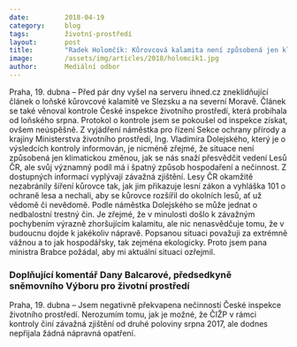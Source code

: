 ```yaml
---
date:         2018-04-19
category:     blog
tags:         životní-prostředí
layout:       post
title:        "Radek Holomčík: Kůrovcová kalamita není způsobená jen klimatickou změnou, ale i špatným hospodařením"
image:        /assets/img/articles/2018/holomcik1.jpg
author:       Mediální odbor
---
```



Praha, 19. dubna – Před pár dny vyšel na serveru ihned.cz zneklidňující článek o loňské kůrovcové kalamitě ve Slezsku a na severní Moravě. Článek se také věnoval kontrole České inspekce životního prostředí, která probíhala od loňského srpna. Protokol o kontrole jsem se pokoušel od inspekce získat, ovšem neúspěšně. Z vyjádření náměstka pro řízení Sekce ochrany přírody a krajiny Ministerstva životního prostředí, Ing. Vladimíra Dolejského, který je o výsledcích kontroly informován, je nicméně zřejmé, že situace není způsobená jen klimatickou změnou, jak se nás snaží přesvědčit vedení Lesů ČR, ale svůj významný podíl má i špatný způsob hospodaření a nečinnost. Z dostupných informací vyplývají závažná zjištění. Lesy ČR okamžitě nezabránily šíření kůrovce tak, jak jim přikazuje lesní zákon a vyhláška 101 o ochraně lesa a nechali, aby se kůrovce rozšířil do okolních lesů, ať už vědomě či nevědomě. Podle náměstka Dolejského se může jednat o nedbalostní trestný čin. Je zřejmé, že v minulosti došlo k závažným pochybením výrazně zhoršujícím kalamitu, ale nic nenasvědčuje tomu, že v budoucnu dojde k jakékoliv nápravě. Popsanou situaci považuji za extrémně vážnou a to jak hospodářsky, tak zejména ekologicky. Proto jsem pana ministra Brabce požádal, aby mi aktuální situaci ozřejmil.

### Doplňující komentář Dany Balcarové, předsedkyně sněmovního Výboru pro životní prostředí

Praha, 19. dubna – Jsem negativně překvapena nečinností České inspekce životního prostředí. Nerozumím tomu, jak je možné, že ČIŽP v rámci kontroly činí závažná zjištění od druhé poloviny srpna 2017, ale dodnes nepřijala žádná nápravná opatření. 
